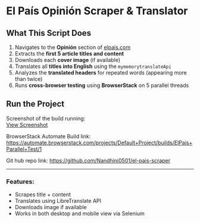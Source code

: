 # El País Opinión Scraper & Translator

##  What This Script Does

1. Navigates to the **Opinión** section of [elpais.com](https://elpais.com/opinion/)
2. Extracts the **first 5 article titles and content**
3. Downloads each **cover image** (if available)
4. Translates all **titles into English** using the `mymemorytranslateApi`
5. Analyzes the **translated headers** for repeated words (appearing more than twice)
6. Runs **cross-browser testing** using **BrowserStack** on 5 parallel threads

##  Run the Project

Screenshot of the build running:  
[View Screenshot](https://drive.google.com/file/d/your-screenshot-id/view)

BrowserStack Automate Build link:
https://automate.browserstack.com/projects/Default+Project/builds/ElPais+Parallel+Test/1

Git hub repo link:
https://github.com/Nandhini0501/el-pais-scraper 

---

### Features:
- Scrapes title + content
- Translates using LibreTranslate API
- Downloads image if available
- Works in both desktop and mobile view via Selenium